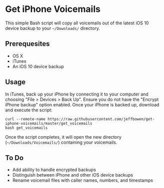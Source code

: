 Get iPhone Voicemails
=====================

This simple Bash script will copy all voicemails out of the latest iOS 10 device
backup to your `~/Downloads/` directory.

Prerequesites
-------------

* OS X
* iTunes
* An iOS 10 device backup

Usage
-----

In iTunes, back up your iPhone by connecting it to your computer and choosing
"File > Devices > Back Up". Ensure you do not have the "Encrypt iPhone backup"
option enabled. Once your iPhone is backed up, download and execute the script:

    curl --remote-name https://raw.githubusercontent.com/jeffbowen/get-iphone-voicemails/master/get_voicemails
    bash get_voicemails

Once the script completes, it will open the new directory
(`~/Downloads/Voicemails/`) containing your voicemails.

To Do
-----

* Add ability to handle encrypted backups
* Distinguish between iPhone and other iOS device backups
* Rename voicemail files with caller names, numbers, and timestamps
